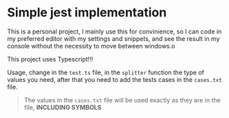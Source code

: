 # Simple jest implementation

This is a personal project, I mainly use this for convinience,
so I can code in my preferred editor with my settings and snippets,
and see the result in my console without the necessity to move between windows.o

This project uses Typescript!!!

Usage, change in the `test.ts` file, in the `splitter` function the type of
values you need, after that you need to add the tests cases in the `cases.txt` file.

> The values in the `cases.txt` file will be used exactly as they are in the file,
**INCLUDING SYMBOLS**
